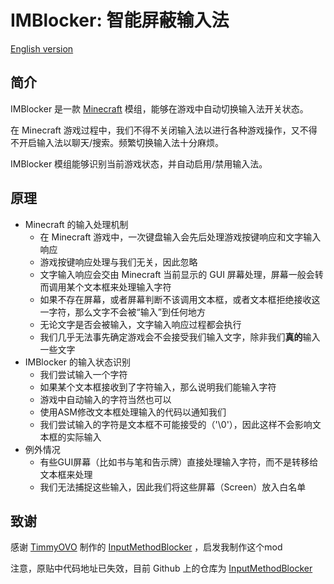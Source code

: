 # IMBlocker: 智能屏蔽输入法

[English version](https://github.com/reserveword/IMBlocker/blob/master/README.en.md)

## 简介

IMBlocker 是一款 [Minecraft](https://minecraft.net/) 模组，能够在游戏中自动切换输入法开关状态。

在 Minecraft 游戏过程中，我们不得不关闭输入法以进行各种游戏操作，又不得不开启输入法以聊天/搜索。频繁切换输入法十分麻烦。

IMBlocker 模组能够识别当前游戏状态，并自动启用/禁用输入法。

## 原理

- Minecraft 的输入处理机制
    - 在 Minecraft 游戏中，一次键盘输入会先后处理游戏按键响应和文字输入响应
    - 游戏按键响应处理与我们无关，因此忽略
    - 文字输入响应会交由 Minecraft 当前显示的 GUI 屏幕处理，屏幕一般会转而调用某个文本框来处理输入字符
    - 如果不存在屏幕，或者屏幕判断不该调用文本框，或者文本框拒绝接收这一字符，那么文字不会被“输入”到任何地方
    - 无论文字是否会被输入，文字输入响应过程都会执行
    - 我们几乎无法事先确定游戏会不会接受我们输入文字，除非我们**真的**输入一些文字
- IMBlocker 的输入状态识别
    - 我们尝试输入一个字符
    - 如果某个文本框接收到了字符输入，那么说明我们能输入字符
    - 游戏中自动输入的字符当然也可以
    - 使用ASM修改文本框处理输入的代码以通知我们
    - 我们尝试输入的字符是文本框不可能接受的（'\0'），因此这样不会影响文本框的实际输入
- 例外情况
    - 有些GUI屏幕（比如书与笔和告示牌）直接处理输入字符，而不是转移给文本框来处理
    - 我们无法捕捉这些输入，因此我们将这些屏幕（Screen）放入白名单
  
## 致谢

感谢 [TimmyOVO](https://www.mcbbs.net/?1696224) 制作的 [InputMethodBlocker](https://www.mcbbs.net/thread-688825-12-1.html) ，启发我制作这个mod

注意，原贴中代码地址已失效，目前 Github 上的仓库为 [InputMethodBlocker](https://github.com/lss233/InputMethodBlocker)